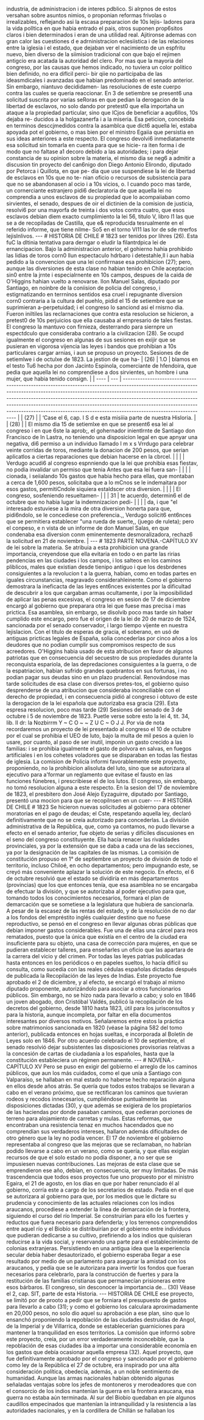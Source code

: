 industria, de administracion i de interes pdblico. Si alrpnos de estos versahan sobre asuntos nimios, o proponian reformas frivolas o irrealizables, reflejando asi la escasa preparacion de 10s lejis- ladores para la vida polltica en que habia entrado el pais, otros suponen prop6sitos claros i bien determinados i eran de una utilidad real. Ajitironse ademas con gran calor las cuestiones d e adrninistracion eclesiistica i de las relaciones entre la iglesia i el estado, que dejaban ver el nacimiento de un espfritu nuevo, bien diverso de la siimision tradicional con que bajo el rejimen antigcio era acatada la autoridad del clero. Por mas que la mayoria del congreso, por las causas que hemos indicado, no tuviera un color politico bien definido, no era diflcil perci- bir qiie no participaba de las ideasmdicales i avanzadas que habian predominado en el senado anterior. Sin embargo, niantuvo decididamen- las resoluciones de este cuerpo contra las cuales se queria reaccionar. En 3 de setiembre se present6 una solicitud suscrita por varias seRoras en que pedian la derogacion de la libertad de esclavos, no solo dando por pretest0 que ella importaha un ataque a la propiedad particular, sino que ICjos de beneficiar a aqu6llos, 10s dejaba re- ducidos a la holgazanerfa i a la miseria. Esa peticion, concebida en terminos desccjmedidos contra la asamblca que dict6 aquella lei, estaba apoyada pot el gobierno, o mas bien por el ministro Egaiia que persistia en sus ideas anteriores a este respecto. El congreso devolvi6 inmediatamente esa solicitud sin tomarla en cuenta para que se hicie- ra iten forma i de modo que no faltase a1 decoro debido a las autoridades; i para dejar constancia de su opinion sobre la materia, el mismo dia se neg6 a admitir a discusion tin proyecto del can6nigo don Diego Antonio Elirondo, diputado por Petorca i Quillota, en que pe- dia que use suspendiese la lei de libertad de esclavos en 10s que no te- nian oficio o recursos de subsistencia para que no se abandonasen al ocio i a 10s vicios, o. I cuando poco mas tarde, un cornerciante estranjero pidi6 declaratoria de que aquella lei no comprendia a unos esclavos de su propiedad que lo acompaiiaban como sirvientes, el senado, despues de oir el dictinien de la comision de justicia, resolvi6 por una mayorfa de treinta i dos votos contra cuatro, que esos esclavos debian diem exacto cumplimiento la lei 56, titulo V, libro I1 las que se a de recopiladas de Castilla, que e&#x26; reproducida tesrualmente en el referido informe, que tiene nilme- So5 en el torno VI11 las lor de sde rtrerfos Iejislnlivos. --- # HISTORIA DE CHILE # 1823 ser tenidos por lihres (26). Esta fuC la dltinia tentativa para derngar o eludir la filantrdpica lei de ernancipacion. Bajo la administracion anterior, el gohierno hahia prohibido las lidias de toros corn0 llun espectaculo hdrbaro i detestahle,ll i aun habia pedido a la convencion que una lei confirrnase esa prohibicion (27); pero, aunque las diversiones de esta clase no habian tenido en Chile aceptacion sin0 entre la jrnte i especialrnente en 10s campos, despues de la caida de O'Higgins hahian vuelto a renovarse. Ilon Manuel Salas, diputado por Santiago, en noinbre de la coniision de policia del congreso, i estigrnatizando en terrninos sentidos esa cruel i repugnante diversion corn0 contraria a la cultura del puehlo, pidid el 15 de setiembre que se suprimieran a-perpetuidad; i el congreso lo sanciond asi el rnisrno dia. Fueron iniltiles las reclarnaciones que contra esta resolucion se hicieron, a pretest0 de 10s perjuicios que ella causaba al ernpresario de tales fiestas. El congreso la mantuvo con firnieza, desterrando para siernpre un espectdculo que consideraba contrario a la civilizacion (28). Se ocupd igualmente el congreso en algunas de sus sesiones en exijir que se pusieran en vigorosa vijencia las leyes i bandos que prohibian a 10s particulares cargar arnias, i aun se propuso un proyecto. Sesiones de de setiemlwe i de octulxe de 1823. La jestion de que ha- | (26) | 1.O | blamos en el testo Tu6 hecha por don Jacinto Espinola, comerciante de hfendoira, que pedia que aquella lei no comprendiese a dos sirvientes, un hombre i una mujer, que habia tenido consign. | | ---- | --- | ---------------------------------------------------------------------------------------------------------------------------------------------------------------------------------------------------------------------------------------------------------------------------------------------------------------------------------------------------------------------------------------------------------------------------------------- | | (27) | | ‘Case el 6, cap. I S d e esta misiiia parte de nuestra Hisloria. | | (28) | | El mismo dia 15 de setiemlxe en que se present6 esa lei al congreso i en que 6ste la aprob;, el gohernador inientlrnte de Santiago don Francisco de In Lastra, no teniendo una disposicion legal en que apnyar una negativa, di6 permiso a un individuo Ilamado I m x s Vrrdugo para celebrar veinte corridas de toros, mediante la donacion de 200 pesos, que serian aplicatlos a ciertas reparaciones que debian hacerse en la cbrcel. | | | | Verdugo acudi6 al congreso espnniendo que la lei que prohibia esas fiestav, no podia invalidar un permiso que tenia Antes que esa lei fuera san- | | | | cionada, i seiialando 10s gastos que habia hecho para ellas, que montaban a cerca de 1,600 pesos, solicitaba que a lo mCnos se le indemaitara por esos gastos, permitiCndole siquiera estaldscer otra diversion. | | | | El congreso, sosfeniendo resueltamen- | | | 31 | te acuerdo, determin6 el de octubre que no habia lugar la indemnizacion pedi- | | | | da, i que "el interesado estuviese a la mira de otra diversion honerta para que, pidi6ndolo, se le concediese con preferencia.,, Verdugo solicit6 ent6nces que se permitiera establecer "una rueda de suerte,, (juego de ruleta); pero el conpeso, e n vista de un informe de don Manuel Salas, en que condenaba esa diversion conm eminentemente desmoralizadora, rechaz6 la solicitud en 21 de noviembre. | --- # 1823 PARTE NOVENA.-CAPÍTULO XV de lei sobre la materia. Se atribuia a esta prohibicion una grande importancia, creyendose que ella evitaria en todo o en parte las ririas pendencias en las ciudades i los campos, i los salteos en los caminos pliblicos, males que existian desde tienipo antiguo i que los desbrdenes consiguientes a la revolucion t a la guerra, habian, como en todas partes en iguales circunstancias, reagravado considerahleinente. Como el gobierno demostrara la ineficacta de las leyes ent6nces existentes por la dificultad de descubrir a los que cargaban armas ocultamente, i por la imposibilidad de aplicar las penas excesivas, el congreso en sesion de 17 de diciembre encargó al gobierno que preparara otra lei que fuese mas precisa i mas prictica. Esa asamblea, sin embargo, se disolvib poco mas tarde sin haber cumplido este encargo, pero fue el origen de la lei de 20 de marzo de 1524, sancionada por el senado conservador, i largo tiempo vijente en nuestra lejislacion. Con el titulo de esperas de gracia, el soberano, en usó de antiguas pricticas legales de España, solia concederlas por cinco años a los deudores que no podian cumplir sus compromisos respecto de sus acreedores. O'Higgins habia usado de esta atribucion en favor de algunos patriotas que en consecuencia del secuestro de sus propiedades durante la reconquista espariola, de las depredaciones consiguientes a la guerra, o de la espatriacion, habian sufrido grandes quebrantos en sus fortunas, i no podian pagar sus deudas sino en un plazo prudencial. Renovándose mas tarde solicitudes de esa clase con diversos pretes-tos, el gobierno quiso desprenderse de una atribucion que consideraba inconciliable con el derecho de propiedad, i en consecuencia pidió al congreso i obtuvo de este la derogacion de la lei española que autorizaba esa gracia (29). Esta espresa resolucion, poco mas tarde (29) Sesiones del senado de 3 de octubre i 5 de noviembre de 1823. Puetle verse sobre esto la lei 4, tit. 34, lib. II dr: la Nozbirrm Y ~ C O ~ ~ Z U C ~ O J J. Por via de nota recordaremos un proyecto de lei presentado al congreso el 10 de octubre por el cual se prohibia el UEO de luto, bajo la multa de mil pesos a quien lo usare, por cuanto, al paso de ser inutil, imponin un gasto crecido a las familias: i se prohibia igualmente el gasto de polvora en salvas, en fuegos artificiales i en los cohetes voladores que se disparaban en todas las fiestas de iglesia. La comision de Policia informi favorablemente este proyecto, proponiendo, no la prohibicion alisoluta del luto, sino que se autorizara al ejecutivo para a'formar un reglamento que evitase el fausto en las funciones fúnebres, i prescribiese el de los lutos. El congreso, sin embargo, no tomó resolucion alguna a este respecto. En la sesion del 17 de noviembre de 1823, el presbitero don José Alejo Eyzaguirre, diputado por Santiago, presentó una mocion para que se recopilnsen en un cuer- --- # HISTORIA DE CHILE # 1823 Se hicieron nuevas solicitudes al gobierno para obtener moratorias en el pago de deudas; el Cste, respetando aquella ley, declaró definitivamente que no se creía autorizado para concederlas. La división administrativa de la República, que, como ya contamos, no pudo llevarse a efecto en el senado anterior, fue objeto de serias y difíciles discusiones en el seno del congreso constituyente. Ella hacía renacer las rivalidades provinciales, ya por la extensión que se daba a cada una de las secciones, ya por la designación de las capitales de las mismas. La comisión de constitución propuso en 1° de septiembre un proyecto de división de todo el territorio, incluso Chiloé, en ocho departamentos; pero impugnando este, se creyó más conveniente aplazar la solución de este negocio. En efecto, el 6 de octubre resolvió que el estado se dividiría en más departamentos (provincias) que los que entonces tenía, que esa asamblea no se encargaba de efectuar la división, y que se autorizaba al poder ejecutivo para que, tomando todos los conocimientos necesarios, formara el plan de demarcación que se sometiese a la legislatura que hubiera de sancionarla. A pesar de la escasez de las rentas del estado, y de la resolución de no dar a los fondos del empréstito inglés cualquier destino que no fuese reproductivo, se pensó en el congreso en llevar algunas obras públicas que debían imponer gastos considerables. Fue una de ellas una cárcel para reos rematados, puesto que la única que existía en el centro de la ciudad era insuficiente para su objeto, una casa de corrección para mujeres, en que se pudieran establecer talleres, para enseñarles un oficio que las apartara de la carrera del vicio y del crimen. Por todas las leyes patrias publicadas hasta entonces en los periódicos o en papeles sueltos, lo hacía difícil su consulta, como sucedía con las reales cédulas españolas dictadas después de publicada la Recopilación de las leyes de Indias. Este proyecto fue aprobado el 2 de diciembre, y al efecto, se encargó el trabajo al mismo diputado proponente, autorizándolo para asociar a otros funcionarios públicos. Sin embargo, no se hizo nada para llevarlo a cabo; y solo en 1846 un joven abogado, don Cristóbal Valdés, publicó la recopilación de los decretos del gobierno, desde 1810 hasta 1823, útil para los jurisconsultos y para la historia, aunque incompleta, por faltar en ella documentos interesantes por diversos motivos. Señalaremos entre estos la práctica sobre matrimonios sancionada en 1820 (véase la página 582 del tomo anterior), publicada entonces en hojas sueltas, e incorporada al Boletín de Leyes solo en 1846. Por otro acuerdo celebrado el 10 de septiembre, el senado resolvió dejar subsistentes las disposiciones provisorias relativas a la concesión de cartas de ciudadanía a los españoles, hasta que la constitución estableciera un régimen permanente. --- # NOVENA.-CAPÍTULO XV Pero se puso en exigir del gobierno el arreglo de los caminos públicos, que aun los más cuidados, como el que unía a Santiago con Valparaíso, se hallaban en mal estado no haberse hecho reparación alguna en ellos desde años atrás. Se quería que todos estos trabajos se llevaran a cabo en el verano próximo, que se rectificaran los caminos que tuvieran rodeos y recodos innecesarios, cumpliéndose puntualmente las disposiciones dictadas (30), y que además se exigiera de los propietarios de las haciendas por donde pasaban caminos, que cedieran porciones de terreno para alojamiento de carretas y mulas. Estas reformas, que encontraban una resistencia tenaz en muchos hacendados que no comprendían sus verdaderos intereses, hallaron además dificultades de otro género que la ley no podía vencer. El 17 de noviembre el gobierno representaba al congreso que las mejoras que se reclamaban, no habrían podido llevarse a cabo en un verano, como se quería, y que ellas exigían recursos de que el solo estado no podía disponer, a no ser que se impusiesen nuevas contribuciones. Las mejoras de esta clase que se emprendieron ese año, debían, en consecuencia, ser muy limitadas. De más trascendencia que todos esos proyectos fue uno propuesto por el ministro Egaira, el 21 de agosto, en los días en que por haber renunciado él al gobierno, corría este a cargo de los secretarios de estado. Pedía en el que se autorizara al gobierno para que, por los medios que le dictare su prudencia y conocimiento de las actuales relaciones con los indios araucanos, procediese a extender la línea de demarcación de la frontera, siguiendo el curso del río Imperial. Se construirían para ello los fuertes y reductos que fuera necesario para defenderla; y los terrenos comprendidos entre aquel río y el Biobío se distribuirían por el gobierno entre individuos que pudieran dedicarse a su cultivo, prefiriendo a los indios que quisieran reducirse a la vida social, y reservando una parte para el establecimiento de colonias extranjeras. Persistiendo en una antigua idea que la experiencia secular debía haber desautorizado, el gobierno esperaba llegar a ese resultado por medio de un parlamento para asegurar la amistad con los araucanos, y pedía que se le autorizara para invertir los fondos que fueran necesarios para celebrarlo, para la construcción de fuertes y para la restitución de las familias cristianas que permanecían prisioneras entre esos bárbaros. El congreso, sin desconocer la importancia de... (30) Véase el 2, cap. SIT, parte de esta Historia. --- HISTORIA DE CHILE ese proyecto, se limitó por de prooto a pedir que se forniara el presupuesto de gastos para llevarlo a cabo (31); y como el gobierno los calculara aproximadamente en 20,000 pesos, no solo dio aquel su aprobación a ese plan, sino que lo ensanchó proponiendo la repoblación de las ciudades destruidas de Angol, de la Imperial y de Villarrica, donde se establecerían guarniciones para mantener la tranquilidad en esos territorios. La comisión que informó sobre este proyecto, creía, por un error verdaderamente inconcebible, que la repoblación de esas ciudades iba a importar una considerable economía en los gastos que debía ocasionar aquella empresa (32). Aquel proyecto, que fue definitivamente aprobado por el congreso y sancionado por el gobierno como ley de la República el 27 de octubre, era inspirado por una alta consideración política, obedecía, además, a un noble sentimiento de humanidad. Aunque las armas nacionales habían obtenido algunas señaladas ventajas sobre los jefes de montoneros y merodeadores que con el consorcio de los indios mantenían la guerra en la frontera araucana, esa guerra no estaba aún terminada. Al sur del Biobío quedaban en pie algunos caudillos empecinados que mantenían la intranquilidad y la resistencia a las autoridades nacionales, y en la cordillera de Chillán se hallaban los